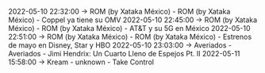 2022-05-10 22:32:00 -> ROM (by Xataka México) - ROM (by Xataka México) - Coppel ya tiene su OMV
2022-05-10 22:45:00 -> ROM (by Xataka México) - ROM (by Xataka México) - AT&T y su 5G en México
2022-05-10 22:51:00 -> ROM (by Xataka México) - ROM (by Xataka México) - Estrenos de mayo en Disney, Star y HBO
2022-05-10 23:03:00 -> Averiados - Averiados - Jimi Hendrix: Un Cuarto Lleno de Espejos Pt. II
2022-05-11 15:58:00 -> Kream - unknown - Take Control

